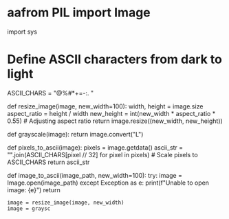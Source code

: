 # aafrom PIL import Image
import sys

# Define ASCII characters from dark to light
ASCII_CHARS = "@%#*+=-:. "

def resize_image(image, new_width=100):
    width, height = image.size
    aspect_ratio = height / width
    new_height = int(new_width * aspect_ratio * 0.55)  # Adjusting aspect ratio
    return image.resize((new_width, new_height))

def grayscale(image):
    return image.convert("L")

def pixels_to_ascii(image):
    pixels = image.getdata()
    ascii_str = "".join(ASCII_CHARS[pixel // 32] for pixel in pixels)  # Scale pixels to ASCII_CHARS
    return ascii_str

def image_to_ascii(image_path, new_width=100):
    try:
        image = Image.open(image_path)
    except Exception as e:
        print(f"Unable to open image: {e}")
        return
    
    image = resize_image(image, new_width)
    image = graysc